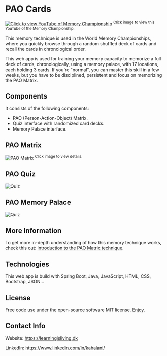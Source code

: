 # PAO Cards
<a href="https://www.youtube.com/watch?v=OApSOU7NIAw" target="_blank"><img src="https://learningisliving.dk/wp-content/uploads/2025/10/paocards-front-page.png" alt="Click to view YouTube of Memory Championship"></a>
<sup>Click image to view this YouTube of the Memory Championship.</sup>

This memory technique is used in the World Memory Championships, where you quickly browse through a random shuffled deck of cards and recall the cards in chronological order.

This web app is used for training your memory capacity to memorize a full deck of cards, chronologically, using a memory palace, with 17 locations, each holding 3 cards.
If you're "normal", you can master this skill in a few weeks, but you have to be disciplined, persistent and focus on memorizing the PAO Matrix.

## Components
It consists of the following components:
- PAO (Person-Action-Object) Matrix.
- Quiz interface with randomized card decks.
- Memory Palace interface.

## PAO Matrix
<img src="https://i0.wp.com/learningisliving.dk/wp-content/uploads/2018/11/quiz-learning-cards.png" alt="PAO Matrix">
<sup>Click image to view details.</sup>

## PAO Quiz
<img src="https://learningisliving.dk/wp-content/uploads/2025/10/paocards-quiz.png" alt="Quiz">

## PAO Memory Palace
<img src="https://learningisliving.dk/wp-content/uploads/2025/10/paocards-palace.png" alt="Quiz">

## More Information
To get more in-depth understanding of how this memory technique works, check this out: [Introduction to the PAO Matrix technique](https://learningisliving.dk/2018/03/25/remember-carddeck/).

## Technologies
This web app is build with Spring Boot, Java, JavaScript, HTML, CSS, Bootstrap, JSON...

## License
Free code use under the open-source software MIT license. Enjoy.

## Contact Info
Website: https://learningisliving.dk

LinkedIn: https://www.linkedin.com/in/kahalani/
